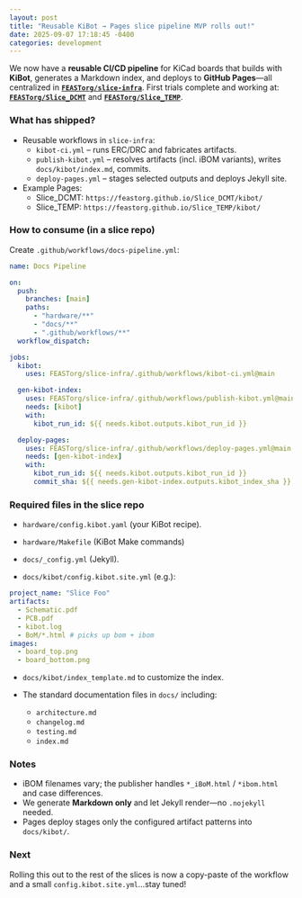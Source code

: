 ```yaml
---
layout: post
title: "Reusable KiBot → Pages slice pipeline MVP rolls out!"
date: 2025-09-07 17:18:45 -0400
categories: development
---
```


We now have a **reusable CI/CD pipeline** for KiCad boards that builds with **KiBot**, generates a Markdown index, and deploys to **GitHub Pages**—all centralized in **[`FEASTorg/slice-infra`](https://github.com/FEASTorg/slice-infra)**. First trials complete and working at: **[`FEASTorg/Slice_DCMT`](https://feastorg.github.io/Slice_DCMT)** and **[`FEASTorg/Slice_TEMP`](https://feastorg.github.io/Slice_TEMP)**.

### What has shipped?

- Reusable workflows in `slice-infra`:
  - `kibot-ci.yml` – runs ERC/DRC and fabricates artifacts.
  - `publish-kibot.yml` – resolves artifacts (incl. iBOM variants), writes `docs/kibot/index.md`, commits.
  - `deploy-pages.yml` – stages selected outputs and deploys Jekyll site.
- Example Pages:
  - Slice_DCMT: `https://feastorg.github.io/Slice_DCMT/kibot/`
  - Slice_TEMP: `https://feastorg.github.io/Slice_TEMP/kibot/`

### How to consume (in a slice repo)

Create `.github/workflows/docs-pipeline.yml`:

```yml
name: Docs Pipeline

on:
  push:
    branches: [main]
    paths:
      - "hardware/**"
      - "docs/**"
      - ".github/workflows/**"
  workflow_dispatch:

jobs:
  kibot:
    uses: FEASTorg/slice-infra/.github/workflows/kibot-ci.yml@main

  gen-kibot-index:
    uses: FEASTorg/slice-infra/.github/workflows/publish-kibot.yml@main
    needs: [kibot]
    with:
      kibot_run_id: ${{ needs.kibot.outputs.kibot_run_id }}

  deploy-pages:
    uses: FEASTorg/slice-infra/.github/workflows/deploy-pages.yml@main
    needs: [gen-kibot-index]
    with:
      kibot_run_id: ${{ needs.kibot.outputs.kibot_run_id }}
      commit_sha: ${{ needs.gen-kibot-index.outputs.kibot_index_sha }}
```

### Required files in the slice repo

- `hardware/config.kibot.yaml` (your KiBot recipe).

- `hardware/Makefile` (KiBot Make commands)

- `docs/_config.yml` (Jekyll).

- `docs/kibot/config.kibot.site.yml` (e.g.):

```yml
project_name: "Slice Foo"
artifacts:
  - Schematic.pdf
  - PCB.pdf
  - kibot.log
  - BoM/*.html # picks up bom + ibom
images:
  - board_top.png
  - board_bottom.png
```

- `docs/kibot/index_template.md` to customize the index.

- The standard documentation files in `docs/` including:
  - `architecture.md`
  - `changelog.md`
  - `testing.md`
  - `index.md`

### Notes

- iBOM filenames vary; the publisher handles `*_iBoM.html` / `*ibom.html` and case differences.
- We generate **Markdown only** and let Jekyll render—no `.nojekyll` needed.
- Pages deploy stages only the configured artifact patterns into `docs/kibot/`.

### Next

Rolling this out to the rest of the slices is now a copy-paste of the workflow and a small `config.kibot.site.yml`...stay tuned!
